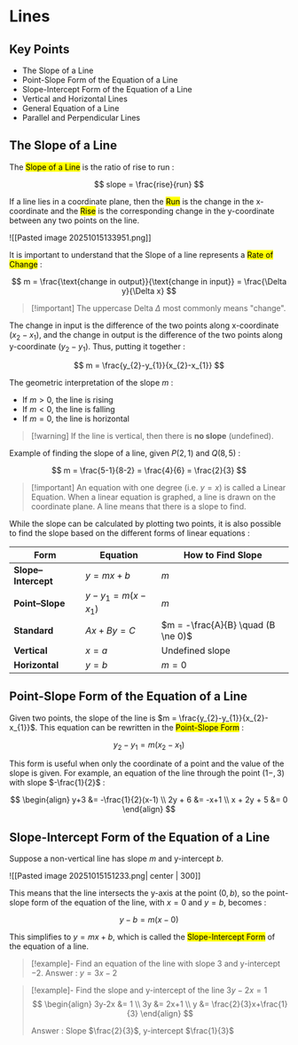 # Lines

## Key Points

- The Slope of a Line
- Point-Slope Form of the Equation of a Line
- Slope-Intercept Form of the Equation of a Line
- Vertical and Horizontal Lines
- General Equation of a Line
- Parallel and Perpendicular Lines


## The Slope of a Line

The <mark class="hltr-trippy">Slope of a Line</mark> is the ratio of rise to run :

$$
slope = \frac{rise}{run}
$$

If a line lies in a coordinate plane, then the <mark class="hltr-trippy">Run</mark> is the change in the x-coordinate and the <mark class="hltr-trippy">Rise</mark> is the corresponding change in the y-coordinate between any two points on the line.

![[Pasted image 20251015133951.png]]

It is important to understand that the Slope of a line represents a <mark class="hltr-trippy">Rate of Change</mark> :

$$
m = \frac{\text{change in output}}{\text{change in input}} = \frac{\Delta y}{\Delta x}
$$

> [!important] The uppercase Delta $\Delta$ most commonly means "change".

The change in input is the difference of the two points along x-coordinate ($x_{2}-x_{1}$), and the change in output is the difference of the two points along y-coordinate ($y_{2}-y_{1}$). Thus, putting it together :

$$
m = \frac{y_{2}-y_{1}}{x_{2}-x_{1}}
$$

The geometric interpretation of the slope $m$ :
- If $m>0$, the line is rising
- If $m <0$, the line is falling
- If $m=0$, the line is horizontal

> [!warning] If the line is vertical, then there is **no slope** (undefined).


Example of finding the slope of a line, given $P(2,1)$ and $Q(8,5)$ :

$$
m = \frac{5-1}{8-2} = \frac{4}{6} = \frac{2}{3}
$$

> [!important] An equation with one degree (i.e. $y=x$) is called a Linear Equation. When a linear equation is graphed, a line is drawn on the coordinate plane. A line means that there is a slope to find.

While the slope can be calculated by plotting two points, it is also possible to find the slope based on the different forms of linear equations :

| Form                | Equation               | How to Find Slope                  |
| ------------------- | ---------------------- | ---------------------------------- |
| **Slope–Intercept** | $y = mx + b$           | $m$                                |
| **Point–Slope**     | $y - y_1 = m(x - x_1)$ | $m$                                |
| **Standard**        | $Ax + By = C$          | $m = -\frac{A}{B} \quad (B \ne 0)$ |
| **Vertical**        | $x = a$                | Undefined slope                    |
| **Horizontal**      | $y = b$                | $m=0$                              |


## Point-Slope Form of the Equation of a Line

Given two points, the slope of the line is $m = \frac{y_{2}-y_{1}}{x_{2}-x_{1}}$. This equation can be rewritten in the <mark class="hltr-trippy">Point-Slope Form</mark> :

$$
y_{2}-y_{1} = m(x_{2}-x_{1})
$$

This form is useful when only the coordinate of a point and the value of the slope is given. For example, an equation of the line through the point $(1-,3)$ with slope $-\frac{1}{2}$ :

$$
\begin{align}
  y+3 &= -\frac{1}{2}(x-1) \\
  2y + 6 &= -x+1 \\
  x + 2y + 5 &= 0
\end{align}
$$


## Slope-Intercept Form of the Equation of a Line

Suppose a non-vertical line has slope $m$ and y-intercept $b$.

![[Pasted image 20251015151233.png| center | 300]]

This means that the line intersects the y-axis at the point $(0, b)$, so the point-slope form of the equation of the line, with $x=0$ and $y=b$, becomes :

$$
y-b=m(x-0)
$$

This simplifies to $y=mx+b$, which is called the <mark class="hltr-trippy">Slope-Intercept Form</mark> of the equation of a line.

> [!example]- Find an equation of the line with slope $3$ and y-intercept $-2$.
> Answer : $y=3x-2$

> [!example]- Find the slope and y-intercept of the line $3y-2x=1$
> $$
> \begin{align}
>   3y-2x &= 1 \\
>   3y &= 2x+1 \\
>   y &= \frac{2}{3}x+\frac{1}{3}
> \end{align}
> $$
> 
> Answer : Slope $\frac{2}{3}$, y-intercept $\frac{1}{3}$



